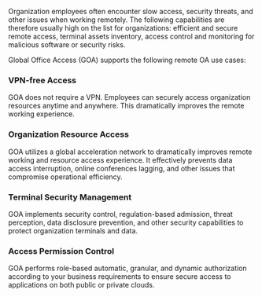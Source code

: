 Organization employees often encounter slow access, security threats, and other issues when working remotely. The following capabilities are therefore usually high on the list for organizations: efficient and secure remote access, terminal assets inventory, access control and monitoring for malicious software or security risks.

Global Office Access (GOA) supports the following remote OA use cases:
### VPN-free Access
GOA does not require a VPN. Employees can securely access organization resources anytime and anywhere. This dramatically improves the remote working experience.
### Organization Resource Access
GOA utilizes a global acceleration network to dramatically improves remote working and resource access experience. It effectively prevents data access interruption, online conferences lagging, and other issues that compromise operational efficiency.
### Terminal Security Management
GOA implements security control, regulation-based admission, threat perception, data disclosure prevention, and other security capabilities to protect organization terminals and data.
### Access Permission Control
GOA performs role-based automatic, granular, and dynamic authorization according to your business requirements to ensure secure access to applications on both public or private clouds.



